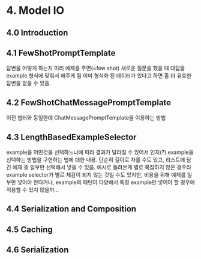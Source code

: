 # 4. Model IO
## 4.0 Introduction
## 4.1 FewShotPromptTemplate
답변을 어떻게 하는지 미리 예제를 주면(=few shot) 새로운 질문을 했을 때 대답을 example 형식에 맞춰서 해주게 됨
이미 형식화 된 데이터가 있다고 하면 좀 더 유효한 답변을 얻을 수 있음.
## 4.2 FewShotChatMessagePromptTemplate
이전 챕터와 동일한데 ChatMessagePromptTemplate을 이용하는 방법
## 4.3 LengthBasedExampleSelector
example을 어떤것을 선택하느냐에 따라 결과가 달라질 수 있어서 인지(?) example을 선택하는 방법을 구현하는 법에 대한 내용.
단순히 길이로 자를 수도 있고, 리스트에 담긴 예제 중 일부만 선택해서 넣을 수 있음.
예시로 돌려본게 별로 복잡하지 않은 경우라 example selector가 별로 체감이 되지 않는 것일 수도 있지만, 비용을 위해 예제를 일부만 넣어야 한다거나, example의 패턴이 다양해서 특정 example만 넣어야 할 경우에 적용할 수 있지 않을까...
## 4.4 Serialization and Composition
## 4.5 Caching
## 4.6 Serialization

